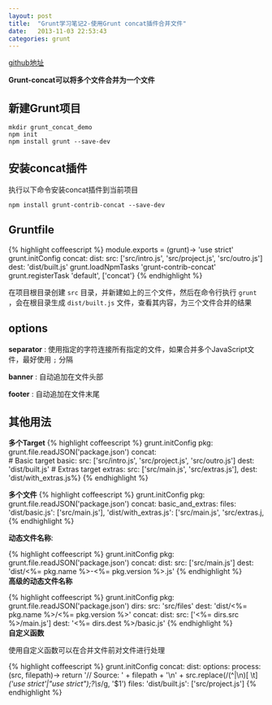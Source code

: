 ```yaml
---
layout: post
title:  "Grunt学习笔记2-使用Grunt concat插件合并文件"
date:   2013-11-03 22:53:43
categories: grunt
---
```


[github地址](https://github.com/gruntjs/grunt-contrib-concat)

**Grunt-concat可以将多个文件合并为一个文件**

## 新建Grunt项目

	mkdir grunt_concat_demo
	npm init
	npm install grunt --save-dev	

## 安装concat插件

执行以下命令安装concat插件到当前项目

	npm install grunt-contrib-concat --save-dev	

## Gruntfile
{% highlight coffeescript %}
module.exports = (grunt)->
  'use strict'	
  grunt.initConfig
  concat:
    dist:
      src: ['src/intro.js', 'src/project.js', 'src/outro.js']
      dest: 'dist/built.js'
  grunt.loadNpmTasks 'grunt-contrib-concat'
  grunt.registerTask 'default', ['concat'}
{% endhighlight %}      
  		
在项目根目录创建 `src` 目录，并新建如上的三个文件，然后在命令行执行 `grunt` ，会在根目录生成 `dist/built.js` 文件，查看其内容，为三个文件合并的结果


## options

**separator** : 使用指定的字符连接所有指定的文件，如果合并多个JavaScript文件，最好使用 `;` 分隔

**banner** : 自动追加在文件头部

**footer** : 自动追加在文件末尾

## 其他用法

**多个Target** 
{% highlight coffeescript %}
grunt.initConfig
  pkg: grunt.file.readJSON('package.json')
  concat:      
    # Basic target
    basic:
      src: ['src/intro.js', 'src/project.js', 'src/outro.js']
      dest: 'dist/built.js'
    # Extras target
    extras:
      src: ['src/main.js', 'src/extras.js'],
      dest: 'dist/with_extras.js%}
{% endhighlight %}

**多个文件**
{% highlight coffeescript %}
grunt.initConfig
  pkg: grunt.file.readJSON('package.json')
  concat:
    basic_and_extras:
      files:
        'dist/basic.js': ['src/main.js'],
        'dist/with_extras.js': ['src/main.js', 'src/extras.j, 
{% endhighlight %}

**动态文件名称**:

{% highlight coffeescript %}
grunt.initConfig
     pkg: grunt.file.readJSON('package.json')
     concat:
       dist:
         src: ['src/main.js']
         dest: 'dist/<%= pkg.name %>-<%= pkg.version %>.js'
{% endhighlight %}          
**高级的动态文件名称**

{% highlight coffeescript %}
grunt.initConfig
  pkg: grunt.file.readJSON('package.json')
  dirs:
    src: 'src/files'
    dest: 'dist/<%= pkg.name %>/<%= pkg.version %>'
  concat:
  	dist:
         src: ['<%= dirs.src %>/main.js']
         dest: '<%= dirs.dest %>/basic.js'
{% endhighlight %}          
**自定义函数**

使用自定义函数可以在合并文件前对文件进行处理

{% highlight coffeescript %}
grunt.initConfig
  concat:
    dist:
      options:
        process: (src, filepath)->
          return '// Source: ' + filepath + '\n' + src.replace(/(^|\n)[ \t]*('use strict'|"use strict");?\s*/g, '$1')
      files:
        'dist/built.js': ['src/project.js']
{% endhighlight %}	
      
		
	 



